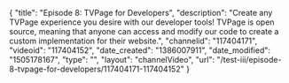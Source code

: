{
    "title": "Episode 8: TVPage for Developers",
    "description": "Create any TVPage experience you desire with our developer tools! TVPage is open source, meaning that anyone can access and modify our code to create a custom implementation for their website.",
    "channelid": "117404171",
    "videoid": "117404152",
    "date_created": "1386007911",
    "date_modified": "1505178167",
    "type": "",
    "layout": "channelVideo",
    "url": "\/test-iii\/episode-8-tvpage-for-developers\/117404171-117404152"
}